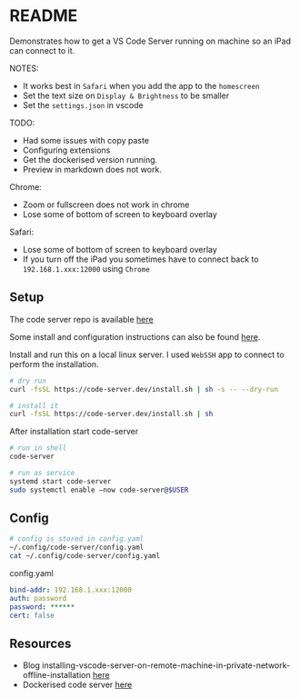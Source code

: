 # README

Demonstrates how to get a VS Code Server running on machine so an iPad can connect to it.  

NOTES:

* It works best in `Safari` when you add the app to the `homescreen`
* Set the text size on `Display & Brightness` to be smaller
* Set the `settings.json` in vscode

TODO:

* Had some issues with copy paste
* Configuring extensions
* Get the dockerised version running.
* Preview in markdown does not work.

Chrome:

* Zoom or fullscreen does not work in chrome
* Lose some of bottom of screen to keyboard overlay

Safari:

* Lose some of bottom of screen to keyboard overlay
* If you turn off the iPad you sometimes have to connect back to `192.168.1.xxx:12000` using `Chrome`

## Setup

The code server repo is available [here](https://github.com/cdr/code-server)  

Some install and configuration instructions can also be found [here](https://coder.com/docs/code-server/v3.12.0/install).  

Install and run this on a local linux server.  I used `WebSSH` app to connect to perform the installation.  

```sh
# dry run
curl -fsSL https://code-server.dev/install.sh | sh -s -- --dry-run

# install it
curl -fsSL https://code-server.dev/install.sh | sh
```

After installation start code-server

```sh
# run in shell 
code-server

# run as service
systemd start code-server
sudo systemctl enable —now code-server@$USER
```

## Config

```sh
# config is stored in config.yaml
~/.config/code-server/config.yaml
cat ~/.config/code-server/config.yaml                                               
```

config.yaml  

```yaml
bind-addr: 192.168.1.xxx:12000
auth: password
password: ******
cert: false
```

## Resources

* Blog installing-vscode-server-on-remote-machine-in-private-network-offline-installation [here](https://medium.com/@debugger24/installing-vscode-server-on-remote-machine-in-private-network-offline-installation-16e51847e275)
* Dockerised code server [here](https://github.com/linuxserver/docker-code-server)
